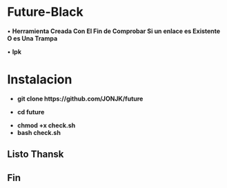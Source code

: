 # Future-Black
• <strong>  Herramienta Creada Con El Fin de Comprobar Si un enlace es Existente O es Una Trampa </strong>

• <strong> lpk </strong>

# Instalacion
<b>
<ul>
<li>
git clone https://github.com/JONJK/future
</li>
 <li>

cd future
</li>
<li>
chmod +x check.sh
<br>
</li>
<li>
bash check.sh
</li>

</b></ul>
## Listo Thansk

## Fin
